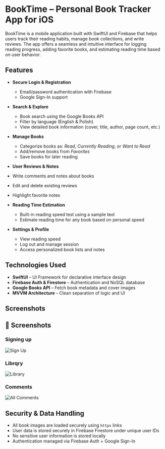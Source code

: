 # BookTime – Personal Book Tracker App for iOS

BookTime is a mobile application built with SwiftUI and Firebase that helps users track their reading habits, manage book collections, and write reviews. The app offers a seamless and intuitive interface for logging reading progress, adding favorite books, and estimating reading time based on user behavior.

## Features

- **Secure Login & Registration**
  - Email/password authentication with Firebase
  - Google Sign-In support

- **Search & Explore**
  - Book search using the Google Books API
  - Filter by language (English & Polish)
  - View detailed book information (cover, title, author, page count, etc.)

- **Manage Books**
  - Categorize books as: *Read*, *Currently Reading*, or *Want to Read*
  - Add/remove books from *Favorites*
  - Save books for later reading

-  **User Reviews & Notes**
  - Write comments and notes about books
  - Edit and delete existing reviews
  - Highlight favorite notes

- **Reading Time Estimation**
  - Built-in reading speed test using a sample text
  - Estimate reading time for any book based on personal speed

- **Settings & Profile**
  - View reading speed
  - Log out and manage session
  - Access personalized book lists and notes

## Technologies Used

- **SwiftUI** – UI Framework for declarative interface design
- **Firebase Auth & Firestore** – Authentication and NoSQL database
- **Google Books API** – Fetch book metadata and cover images
- **MVVM Architecture** – Clean separation of logic and UI

## Screenshots
## 📸 Screenshots

### Signing up
![Sign Up](screenshots/SignUp.png)

### Librqry
![Library](screenshots/Library.png)

### Comments
![All Comments](screenshots/All_Comments.png)
## Security & Data Handling

- All book images are loaded securely using `https` links
- User data is stored securely in Firebase Firestore under unique user IDs
- No sensitive user information is stored locally
- Authentication managed via Firebase Auth + Google Sign-In

